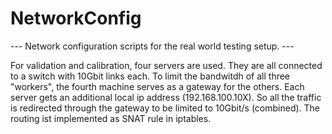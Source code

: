 # NetworkConfig
--- Network configuration scripts for the real world testing setup. ---

For validation and calibration, four servers are used.
They are all connected to a switch with 10Gbit links each.
To limit the bandwitdh of all three "workers", the fourth machine serves as a gateway for the others.
Each server gets an additional local ip address (192.168.100.10X).
So all the traffic is redirected through the gateway to be limited to 10Gbit/s (combined).
The routing ist implemented as SNAT rule in iptables.
